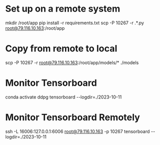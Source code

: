 # Set up on a remote system
mkdir /root/app
pip install -r requirements.txt
scp -P 10267 -r .\*.py root@79.116.10.163:/root/app

# Copy from remote to local
scp -P 10267 -r root@79.116.10.163:/root/app/models/* ./models

# Monitor Tensorboard
conda activate ddpg
tensorboard --logdir=./2023-10-11

# Monitor Tensorboard Remotely
ssh -L 16006:127.0.0.1:6006 root@79.116.10.163 -p 10267
tensorboard --logdir=./2023-10-11


